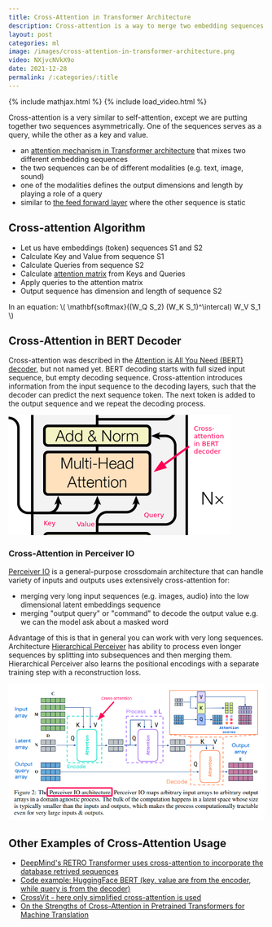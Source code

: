 ```yaml
---
title: Cross-Attention in Transformer Architecture
description: Cross-attention is a way to merge two embedding sequences e.g. image with text.
layout: post
categories: ml
image: /images/cross-attention-in-transformer-architecture.png
video: NXjvcNVkX9o
date: 2021-12-28
permalink: /:categories/:title
---
```


{% include mathjax.html %}
{% include load_video.html %}

Cross-attention is a very similar to self-attention, except we are putting together two sequences asymmetrically. One of the sequences serves as a query, while the other as a key and value.

- an [attention mechanism in Transformer architecture](/ml/transformers-self-attention-mechanism-simplified) that mixes two different embedding sequences
- the two sequences can be of different modalities (e.g. text, image, sound)
- one of the modalities defines the output dimensions and length by playing a role of a query
- similar to [the feed forward layer](/ml/Feed-Forward-Self-Attendion-Key-Value-Memory) where the other sequence is static
 
## Cross-attention Algorithm
- Let us have embeddings (token) sequences S1 and S2
- Calculate Key and Value from sequence S1
- Calculate Queries from sequence S2
- Calculate [attention matrix](/ml/transformers-self-attention-mechanism-simplified) from Keys and Queries
- Apply queries to the attention matrix
- Output sequence has dimension and length of sequence S2

In an equation: \\( \mathbf{softmax}((W_Q S_2) (W_K S_1)^\intercal) W_V S_1 \\)

## Cross-Attention in BERT Decoder
Cross-attention was described in the [Attention is All You Need (BERT) decoder](/ml/transformers-self-attention-mechanism-simplified), but not named yet.
BERT decoding starts with full sized input sequence, but empty decoding sequence.
Cross-attention introduces information from the input sequence to the decoding layers,
such that the decoder can predict the next sequence token.
The next token is added to the output sequence and we repeat the decoding process.
 
![Cross-Attention in the decoder of Attention is All You Need (BERT) paper](/images/cross-attention-in-bert-decoder.png)

### Cross-Attention in Perceiver IO
[Perceiver IO](https://arxiv.org/pdf/2107.14795.pdf) is a general-purpose crossdomain architecture that can handle variety of inputs and outputs uses extensively cross-attention for:
- merging very long input sequences (e.g. images, audio) into the low dimensional latent embeddings sequence
- merging "output query" or "command" to decode the output value e.g. we can the model ask about a masked word

Advantage of this is that in general you can work with very long sequences.
Architecture [Hierarchical Perceiver](https://arxiv.org/pdf/2202.10890.pdf) has ability to process even longer sequences by splitting into subsequences and then merging them.
Hierarchical Perceiver also learns the positional encodings with a separate training step with a reconstruction loss.
 
![Perceiver IO architecture](/images/cross-attention-perceiver-io.png)


## Other Examples of Cross-Attention Usage
- [DeepMind's RETRO Transformer uses cross-attention to incorporate the database retrived sequences](/ml/DeepMinds-RETRO-Transformer-Model)
- [Code example: HuggingFace BERT (key, value are from the encoder, while query is from the decoder)](https://github.com/huggingface/transformers/blob/198c335d219a5eb4d3f124fdd1ce1a9cd9f78a9b/src/transformers/models/bert/modeling_bert.py#L268)
- [CrossVit - here only simplified cross-attention is used](https://arxiv.org/pdf/2103.14899.pdf)
- [On the Strengths of Cross-Attention in Pretrained Transformers for Machine Translation](https://arxiv.org/pdf/2104.08771v1.pdf)


